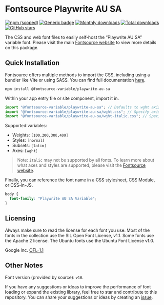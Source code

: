# Fontsource Playwrite AU SA

[![npm (scoped)](https://img.shields.io/npm/v/@fontsource-variable/playwrite-au-sa?color=brightgreen)](https://www.npmjs.com/package/@fontsource-variable/playwrite-au-sa) [![Generic badge](https://img.shields.io/badge/fontsource-passing-brightgreen)](https://github.com/fontsource/fontsource) [![Monthly downloads](https://badgen.net/npm/dm/@fontsource-variable/playwrite-au-sa)](https://github.com/fontsource/fontsource) [![Total downloads](https://badgen.net/npm/dt/@fontsource-variable/playwrite-au-sa)](https://github.com/fontsource/fontsource) [![GitHub stars](https://img.shields.io/github/stars/fontsource/fontsource.svg?style=social&label=Star)](https://github.com/fontsource/fontsource/stargazers)

The CSS and web font files to easily self-host the “Playwrite AU SA” variable font. Please visit the main [Fontsource website](https://fontsource.org/fonts/playwrite-au-sa) to view more details on this package.

## Quick Installation

Fontsource offers multiple methods to import the CSS, including using a bundler like Vite or using SASS. You can find full documentation [here](https://fontsource.org/docs/getting-started/introduction).

```javascript
npm install @fontsource-variable/playwrite-au-sa
```

Within your app entry file or site component, import it in.

```javascript
import "@fontsource-variable/playwrite-au-sa"; // Defaults to wght axis
import "@fontsource-variable/playwrite-au-sa/wght.css"; // Specify axis
import "@fontsource-variable/playwrite-au-sa/wght-italic.css"; // Specify axis and style
```

Supported variables:
- Weights: `[100,200,300,400]`
- Styles: `[normal]`
- Subsets: `[latin]`
- Axes: `[wght]`

> Note: `italic` may not be supported by all fonts. To learn more about what axes and styles are supported, please visit the [Fontsource website](https://fontsource.org/fonts/playwrite-au-sa).

Finally, you can reference the font name in a CSS stylesheet, CSS Module, or CSS-in-JS.

```css
body {
  font-family: "Playwrite AU SA Variable";
}
```

## Licensing
Always make sure to read the license for each font you use. Most of the fonts in the collection use the SIL Open Font License, v1.1. Some fonts use the Apache 2 license. The Ubuntu fonts use the Ubuntu Font License v1.0.

Google Inc.
[OFL-1.1](http://scripts.sil.org/OFL)

## Other Notes
Font version (provided by source): `v10`.

If you have any suggestions or ideas to improve the performance of font loading or expand the existing library, feel free to star and contribute to this repository. You can share your suggestions or ideas by creating an [issue](https://github.com/fontsource/fontsource/issues).